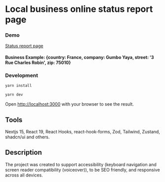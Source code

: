 # Local business online status report page

### Demo

[Status report page](https://business-online-status.vercel.app/)

#### Business Example: {country: France, company: Gumbo Yaya, street: '3 Rue Charles Robin', zip: 75010}

### Development

```bash
yarn install
```

```bash
yarn dev
```

Open [http://localhost:3000](http://localhost:3000) with your browser to see the result.

## Tools

Nextjs 15, React 19, React Hooks, react-hook-forms, Zod, Tailwind, Zustand, shadcn/ui and others.

## Description

The project was created to support accessibility (keyboard navigation and screen reader compatibility (voiceover)), to be SEO friendly, and responsive across all devices.
